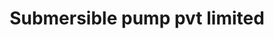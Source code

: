 ---
title: "Submersible pump pvt limited"
url: /karachi/submersible-pump-pvt-limited/
shop: electronics
---